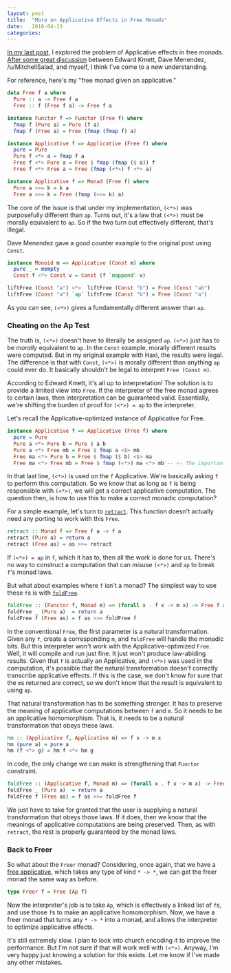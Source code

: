 ```yaml
---
layout: post
title:  "More on Applicative Effects in Free Monads"
date:   2016-04-13
categories:
---
```

[In my last post](http://elvishjerricco.github.io/2016/04/08/applicative-effects-in-free-monads.html),
I explored the problem of Applicative effects in free monads.
[After some great discussion](https://www.reddit.com/r/haskell/comments/4e0de9/applicative_effects_in_free_monads/)
between Edward Kmett, Dave Menendez, /u/MitchellSalad, and myself,
I think I've come to a new understanding.

For reference, here's my "free monad given an applicative."

```haskell
data Free f a where
  Pure :: a -> Free f a
  Free :: f (Free f a) -> Free f a

instance Functor f => Functor (Free f) where
  fmap f (Pure a) = Pure (f a)
  fmap f (Free a) = Free (fmap (fmap f) a)

instance Applicative f => Applicative (Free f) where
  pure = Pure
  Pure f <*> a = fmap f a
  Free f <*> Pure a = Free $ fmap (fmap ($ a)) f
  Free f <*> Free a = Free (fmap (<*>) f <*> a)

instance Applicative f => Monad (Free f) where
  Pure a >>= k = k a
  Free a >>= k = Free (fmap (>>= k) a)
```

The core of the issue is that under my implementation,
`(<*>)` was purposefully different than `ap`.
Turns out, it's a law that `(<*>)` must be morally equivalent to `ap`.
So if the two turn out effectively different, that's illegal.

Dave Menendez gave a good counter example to the original post using `Const`.

```haskell
instance Monoid m => Applicative (Const m) where
  pure _ = mempty
  Const f <*> Const v = Const (f `mappend` v)

liftFree (Const "a") <*>  liftFree (Const "b") = Free (Const "ab")
liftFree (Const "a") `ap` liftFree (Const "b") = Free (Const "a")
```

As you can see, `(<*>)` gives a fundamentally different answer than `ap`.

### Cheating on the Ap Test

The truth is, `(<*>)` doesn't have to literally be assigned `ap`.
`(<*>)` just has to be *morally* equivalent to `ap`.
In the `Const` example, morally different results were computed.
But in my original example with Haxl, the results were legal.
The difference is that with `Const`,
`(<*>)` is morally different than anything `ap` could ever do.
It basically shouldn't be legal to interpret `Free (Const m)`.

According to Edward Kmett, it's all up to interpretation!
The solution is to provide a limited view into `Free`.
If the interpreter of the free monad agrees to certain laws,
then interpretation can be guaranteed valid.
Essentially, we're shifting the burden of proof for `(<*>) = ap`
to the interpreter.

Let's recall the Applicative-optimized instance of Applicative for Free.

```haskell
instance Applicative f => Applicative (Free f) where
  pure = Pure
  Pure a <*> Pure b = Pure $ a b
  Pure a <*> Free mb = Free $ fmap a <$> mb
  Free ma <*> Pure b = Free $ fmap ($ b) <$> ma
  Free ma <*> Free mb = Free $ fmap (<*>) ma <*> mb -- <- The important line
```

In that last line, `(<*>)` is used on the `f` Applicative.
We're basically asking `f` to perform this computation.
So we know that as long as `f` is being responsible with `(<*>)`,
we will get a correct applicative computation.
The question then, is how to use this to make a correct monadic computation?

For a simple example, let's turn to [`retract`](https://hackage.haskell.org/package/free-4.12.4/docs/Control-Monad-Free.html#v:retract).
This function doesn't actually need any porting to work with this `Free`.

```haskell
retract :: Monad f => Free f a -> f a
retract (Pure a) = return a
retract (Free as) = as >>= retract
```

If `(<*>) = ap` in `f`, which it has to, then all the work is done for us.
There's no way to construct a computation that can misuse `(<*>)` and `ap` to
break `f`'s monad laws.

But what about examples where `f` isn't a monad?
The simplest way to use these `f`s is with [`foldFree`](https://hackage.haskell.org/package/free-4.12.4/docs/Control-Monad-Free.html#v:foldFree).

```haskell
foldFree :: (Functor f, Monad m) => (forall x . f x -> m x) -> Free f a -> m a
foldFree _ (Pure a)  = return a
foldFree f (Free as) = f as >>= foldFree f
```

In the conventional `Free`, the first parameter is a natural transformation.
Given any `f`, create a corresponding `m`,
and `foldFree` will handle the monadic bits.
But this interpreter won't work with the Applicative-optimized `Free`.
Well, it will compile and run just fine.
It just won't produce law-abiding results.
Given that `f` is actually an Applicative,
and `(<*>)` was used in the computation, it's possible that the natural
transformation doesn't correctly transcribe applicative effects.
If this is the case, we don't know for sure that the `m`s returned are correct,
so we don't know that the result is equivalent to using `ap`.

That natural transformation has to be something stronger.
It has to preserve the meaning of applicative computations between `f` and `m`.
So it needs to be an applicative homomorphism.
That is, it needs to be a natural transformation that obeys these laws.

```haskell
hm :: (Applicative f, Applicative m) => f x -> m x
hm (pure a) = pure a
hm (f <*> g) = hm f <*> hm g
```

In code, the only change we can make is strengthening that `Functor` constraint.

```haskell
foldFree :: (Applicative f, Monad m) => (forall x . f x -> m x) -> Free f a -> m a
foldFree _ (Pure a)  = return a
foldFree f (Free as) = f as >>= foldFree f
```

We just have to take for granted that the user is supplying
a natural transformation that obeys those laws.
If it does,
then we know that the meanings of applicative computations are being preserved.
Then, as with `retract`, the rest is properly guaranteed by the monad laws.

### Back to Freer

So what about the `Freer` monad?
Considering, once again, that we have a [free applicative](https://hackage.haskell.org/package/free-4.12.4/docs/Control-Applicative-Free.html),
which takes any type of kind `* -> *`,
we can get the freer monad the same way as before.

```haskell
type Freer f = Free (Ap f)
```

Now the interpreter's job is to take `Ap`,
which is effectively a linked list of `f`s,
and use those `f`s to make an applicative homomorphism.
Now, we have a freer monad that turns any `* -> *` into a monad,
and allows the interpreter to optimize applicative effects.

It's still extremely slow.
I plan to look into church encoding it to improve the performance.
But I'm not sure if that will work well with `(<*>)`.
Anyway, I'm very happy just knowing a solution for this exists.
Let me know if I've made any other mistakes.

